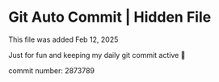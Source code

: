 # Git Auto Commit | Hidden File

This file was added Feb 12, 2025

Just for fun and keeping my daily git commit active 🤪

commit number: 2873789
